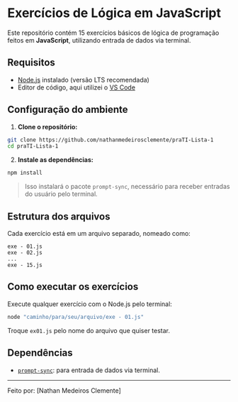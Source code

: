 # Exercícios de Lógica em JavaScript

Este repositório contém 15 exercícios básicos de lógica de programação feitos em **JavaScript**, utilizando entrada de dados via terminal.

## Requisitos

* [Node.js](https://nodejs.org/) instalado (versão LTS recomendada)
* Editor de código, aqui utilizei o [VS Code](https://code.visualstudio.com/)

## Configuração do ambiente

1. **Clone o repositório:**

```bash
git clone https://github.com/nathanmedeirosclemente/praTI-Lista-1
cd praTI-Lista-1
```

2. **Instale as dependências:**

```bash
npm install
```

> Isso instalará o pacote `prompt-sync`, necessário para receber entradas do usuário pelo terminal.

## Estrutura dos arquivos

Cada exercício está em um arquivo separado, nomeado como:

```
exe - 01.js
exe - 02.js
...
exe - 15.js
```

## Como executar os exercícios

Execute qualquer exercício com o Node.js pelo terminal:

```bash
node "caminho/para/seu/arquivo/exe - 01.js"
```

Troque `ex01.js` pelo nome do arquivo que quiser testar.

## Dependências

* [`prompt-sync`](https://www.npmjs.com/package/prompt-sync): para entrada de dados via terminal.

---

Feito por: [Nathan Medeiros Clemente]
